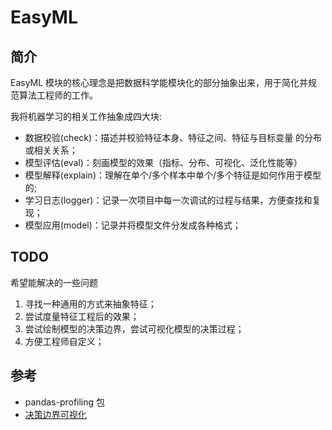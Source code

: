 # EasyML 

## 简介

EasyML 模块的核心理念是把数据科学能模块化的部分抽象出来，用于简化并规范算法工程师的工作。


我将机器学习的相关工作抽象成四大块: 

- 数据校验(check)：描述并校验特征本身、特征之间、特征与目标变量 的分布或相关关系；
- 模型评估(eval)：刻画模型的效果（指标、分布、可视化、泛化性能等）
- 模型解释(explain)：理解在单个/多个样本中单个/多个特征是如何作用于模型的;
- 学习日志(logger)：记录一次项目中每一次调试的过程与结果，方便查找和复现；
- 模型应用(model)：记录并将模型文件分发成各种格式；

## TODO

希望能解决的一些问题

1. 寻找一种通用的方式来抽象特征；
2. 尝试度量特征工程后的效果；
3. 尝试绘制模型的决策边界，尝试可视化模型的决策过程；
4. 方便工程师自定义；


## 参考

- pandas-profiling 包
- [决策边界可视化](https://scikit-learn.org/stable/auto_examples/ensemble/plot_forest_iris.html#sphx-glr-auto-examples-ensemble-plot-forest-iris-py)
